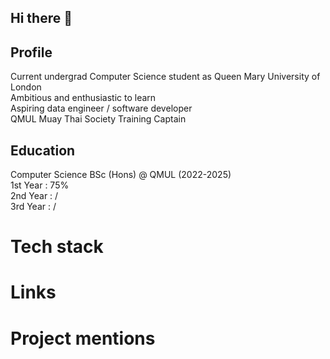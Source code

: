## Hi there 👋

## Profile
Current undergrad Computer Science student as Queen Mary University of London <br>
Ambitious and enthusiastic to learn <br>
Aspiring data engineer / software developer <br>
QMUL Muay Thai Society Training Captain <br>

## Education
Computer Science BSc (Hons) @ QMUL (2022-2025) <br>
1st Year : 75%<br>
2nd Year : /<br>
3rd Year : /<br>


# Tech stack

# Links

# Project mentions


<!--
**MaksPikul/MaksPikul** is a ✨ _special_ ✨ repository because its `README.md` (this file) appears on your GitHub profile.

Here are some ideas to get you started:

- 🔭 I’m currently working on ...
- 🌱 I’m currently learning ...
- 👯 I’m looking to collaborate on ...
- 🤔 I’m looking for help with ...
- 💬 Ask me about ...
- 📫 How to reach me: ...
- 😄 Pronouns: ...
- ⚡ Fun fact: ...
-->
